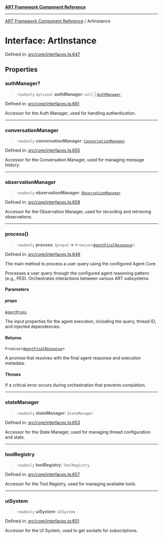 [**ART Framework Component Reference**](../README.md)

***

[ART Framework Component Reference](../README.md) / ArtInstance

# Interface: ArtInstance

Defined in: [src/core/interfaces.ts:647](https://github.com/hashangit/ART/blob/1e49ae91e230443ba790ac800658233963b3d60c/src/core/interfaces.ts#L647)

## Properties

### authManager?

> `readonly` `optional` **authManager**: `null` \| [`AuthManager`](../classes/AuthManager.md)

Defined in: [src/core/interfaces.ts:661](https://github.com/hashangit/ART/blob/1e49ae91e230443ba790ac800658233963b3d60c/src/core/interfaces.ts#L661)

Accessor for the Auth Manager, used for handling authentication.

***

### conversationManager

> `readonly` **conversationManager**: [`ConversationManager`](ConversationManager.md)

Defined in: [src/core/interfaces.ts:655](https://github.com/hashangit/ART/blob/1e49ae91e230443ba790ac800658233963b3d60c/src/core/interfaces.ts#L655)

Accessor for the Conversation Manager, used for managing message history.

***

### observationManager

> `readonly` **observationManager**: [`ObservationManager`](ObservationManager.md)

Defined in: [src/core/interfaces.ts:659](https://github.com/hashangit/ART/blob/1e49ae91e230443ba790ac800658233963b3d60c/src/core/interfaces.ts#L659)

Accessor for the Observation Manager, used for recording and retrieving observations.

***

### process()

> `readonly` **process**: (`props`) => `Promise`\<[`AgentFinalResponse`](AgentFinalResponse.md)\>

Defined in: [src/core/interfaces.ts:649](https://github.com/hashangit/ART/blob/1e49ae91e230443ba790ac800658233963b3d60c/src/core/interfaces.ts#L649)

The main method to process a user query using the configured Agent Core.

Processes a user query through the configured agent reasoning pattern (e.g., PES).
Orchestrates interactions between various ART subsystems.

#### Parameters

##### props

[`AgentProps`](AgentProps.md)

The input properties for the agent execution, including the query, thread ID, and injected dependencies.

#### Returns

`Promise`\<[`AgentFinalResponse`](AgentFinalResponse.md)\>

A promise that resolves with the final agent response and execution metadata.

#### Throws

If a critical error occurs during orchestration that prevents completion.

***

### stateManager

> `readonly` **stateManager**: `StateManager`

Defined in: [src/core/interfaces.ts:653](https://github.com/hashangit/ART/blob/1e49ae91e230443ba790ac800658233963b3d60c/src/core/interfaces.ts#L653)

Accessor for the State Manager, used for managing thread configuration and state.

***

### toolRegistry

> `readonly` **toolRegistry**: `ToolRegistry`

Defined in: [src/core/interfaces.ts:657](https://github.com/hashangit/ART/blob/1e49ae91e230443ba790ac800658233963b3d60c/src/core/interfaces.ts#L657)

Accessor for the Tool Registry, used for managing available tools.

***

### uiSystem

> `readonly` **uiSystem**: `UISystem`

Defined in: [src/core/interfaces.ts:651](https://github.com/hashangit/ART/blob/1e49ae91e230443ba790ac800658233963b3d60c/src/core/interfaces.ts#L651)

Accessor for the UI System, used to get sockets for subscriptions.
